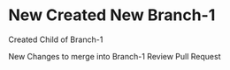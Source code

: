 # New Created New Branch-1
Created Child of Branch-1

New Changes to merge into Branch-1
Review Pull Request
